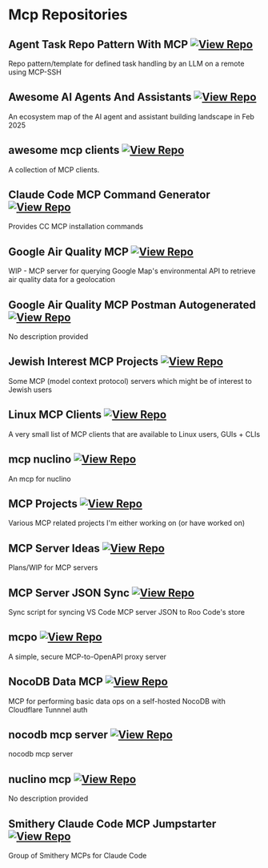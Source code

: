 # Mcp Repositories

## Agent Task Repo Pattern With MCP [![View Repo](https://img.shields.io/badge/view-repo-green)](https://github.com/danielrosehill/Agent-Task-Repo-Pattern-With-MCP)
Repo pattern/template for defined task handling by an LLM on a remote using MCP-SSH

## Awesome AI Agents And Assistants [![View Repo](https://img.shields.io/badge/view-repo-green)](https://github.com/danielrosehill/Awesome-AI-Agents-And-Assistants)
An ecosystem map of the AI agent and assistant building landscape in Feb 2025

## awesome mcp clients [![View Repo](https://img.shields.io/badge/view-repo-green)](https://github.com/danielrosehill/awesome-mcp-clients)
A collection of MCP clients.

## Claude Code MCP Command Generator [![View Repo](https://img.shields.io/badge/view-repo-green)](https://github.com/danielrosehill/Claude-Code-MCP-Command-Generator)
Provides CC MCP installation commands

## Google Air Quality MCP [![View Repo](https://img.shields.io/badge/view-repo-green)](https://github.com/danielrosehill/Google-Air-Quality-MCP)
WIP - MCP server for querying Google Map's environmental API to retrieve air quality data for a geolocation

## Google Air Quality MCP Postman Autogenerated [![View Repo](https://img.shields.io/badge/view-repo-green)](https://github.com/danielrosehill/Google-Air-Quality-MCP-Postman-Autogenerated)
No description provided

## Jewish Interest MCP Projects [![View Repo](https://img.shields.io/badge/view-repo-green)](https://github.com/danielrosehill/Jewish-Interest-MCP-Projects)
Some MCP (model context protocol) servers which might be of interest to Jewish users

## Linux MCP Clients [![View Repo](https://img.shields.io/badge/view-repo-green)](https://github.com/danielrosehill/Linux-MCP-Clients)
A very small list of MCP clients that are available to Linux users, GUIs + CLIs

## mcp nuclino [![View Repo](https://img.shields.io/badge/view-repo-green)](https://github.com/danielrosehill/mcp-nuclino)
An mcp for nuclino

## MCP Projects [![View Repo](https://img.shields.io/badge/view-repo-green)](https://github.com/danielrosehill/MCP-Projects)
Various MCP related projects I'm either working on (or have worked on)

## MCP Server Ideas [![View Repo](https://img.shields.io/badge/view-repo-green)](https://github.com/danielrosehill/MCP-Server-Ideas)
Plans/WIP for MCP servers

## MCP Server JSON Sync [![View Repo](https://img.shields.io/badge/view-repo-green)](https://github.com/danielrosehill/MCP-Server-JSON-Sync)
Sync script for syncing VS Code MCP server JSON to Roo Code's store

## mcpo [![View Repo](https://img.shields.io/badge/view-repo-green)](https://github.com/danielrosehill/mcpo)
A simple, secure MCP-to-OpenAPI proxy server

## NocoDB Data MCP [![View Repo](https://img.shields.io/badge/view-repo-green)](https://github.com/danielrosehill/NocoDB-Data-MCP)
MCP for performing basic data ops on a self-hosted NocoDB with Cloudflare Tunnnel auth

## nocodb mcp server [![View Repo](https://img.shields.io/badge/view-repo-green)](https://github.com/danielrosehill/nocodb-mcp-server)
nocodb mcp server

## nuclino mcp [![View Repo](https://img.shields.io/badge/view-repo-green)](https://github.com/danielrosehill/nuclino-mcp)
No description provided

## Smithery Claude Code MCP Jumpstarter [![View Repo](https://img.shields.io/badge/view-repo-green)](https://github.com/danielrosehill/Smithery-Claude-Code-MCP-Jumpstarter)
Group of Smithery MCPs for Claude Code
